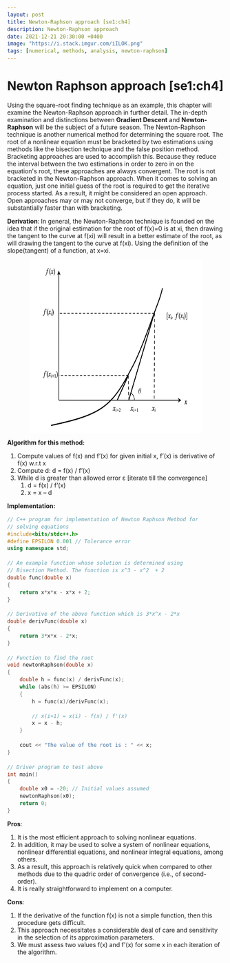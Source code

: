 ```yaml
---
layout: post
title: Newton-Raphson approach [se1:ch4]
description: Newton-Raphson approach
date: 2021-12-21 20:30:00 +0400
image: "https://i.stack.imgur.com/iILOK.png"
tags: [numerical, methods, analysis, newton-raphson]
---
```


# Newton Raphson approach [se1:ch4]

Using the square-root finding technique as an example, this chapter will examine the Newton-Raphson approach in further detail. The in-depth examination and distinctions between **Gradient Descent** and **Newton-Raphson** will be the subject of a future season.
The Newton-Raphson technique is another numerical method for determining the square root. The root of a nonlinear equation must be bracketed by two estimations using methods like the bisection technique and the false position method. Bracketing approaches are used to accomplish this. Because they reduce the interval between the two estimations in order to zero in on the equation's root, these approaches are always convergent.
The root is not bracketed in the Newton-Raphson approach. When it comes to solving an equation, just one initial guess of the root is required to get the iterative process started.
As a result, it might be considered an open approach. Open approaches may or may not converge, but if they do, it will be substantially faster than with bracketing.

**Derivation**:
In general, the Newton-Raphson technique is founded on the idea that if the original estimation for the root of f(x)=0 is at xi, then drawing the tangent to the curve at f(xi) will result in a better estimate of the root, as will drawing the tangent to the curve at f(xi).
Using the definition of the slope(tangent) of a function, at x=xi.

<p align="center">
<img align="center" width="400" height="400" src="../images/newton_raphson_1.png" alt="numerical analysis">
</p>

**Algorithm for this method:**
1. Compute values of f(x) and f’(x) for given initial x, f’(x) is derivative of f(x) w.r.t x
2. Compute d: d = f(x) / f’(x)
3. While d is greater than allowed error ε [iterate till the convergence]
    1. d = f(x) / f’(x)
    2. x = x – d

**Implementation:**
```cpp
// C++ program for implementation of Newton Raphson Method for
// solving equations
#include<bits/stdc++.h>
#define EPSILON 0.001 // Tolerance error
using namespace std;
 
// An example function whose solution is determined using
// Bisection Method. The function is x^3 - x^2  + 2
double func(double x)
{
    return x*x*x - x*x + 2;
}
 
// Derivative of the above function which is 3*x^x - 2*x
double derivFunc(double x)
{
    return 3*x*x - 2*x;
}
 
// Function to find the root
void newtonRaphson(double x)
{
    double h = func(x) / derivFunc(x);
    while (abs(h) >= EPSILON)
    {
        h = func(x)/derivFunc(x);
  
        // x(i+1) = x(i) - f(x) / f'(x)  
        x = x - h;
    }
 
    cout << "The value of the root is : " << x;
}
 
// Driver program to test above
int main()
{
    double x0 = -20; // Initial values assumed
    newtonRaphson(x0);
    return 0;
}
```


**Pros**:
1. It is the most efficient approach to solving nonlinear equations.
2. In addition, it may be used to solve a system of nonlinear equations, nonlinear differential equations, and nonlinear integral equations, among others.
3. As a result, this approach is relatively quick when compared to other methods due to the quadric order of convergence (i.e., of second-order).
4. It is really straightforward to implement on a computer.


**Cons**:
1. If the derivative of the function f(x) is not a simple function, then this procedure gets difficult.
2. This approach necessitates a considerable deal of care and sensitivity in the selection of its approximation parameters.
3. We must assess two values f(x) and f'(x) for some x in each iteration of the algorithm.